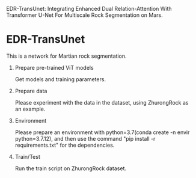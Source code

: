 EDR-TransUnet: Integrating Enhanced Dual Relation-Attention With Transformer U-Net For Multiscale Rock Segmentation on Mars.

# EDR-TransUnet
This is a network for Martian rock segmentation.

1. Prepare pre-trained ViT models

   Get models and training parameters.

2. Prepare data

   Please experiment with the data in the dataset, using ZhurongRock as an example.

3. Environment

   Please prepare an environment with python=3.7(conda create -n envir python=3.7.12), and then use the command "pip install -r requirements.txt" for the dependencies.

4. Train/Test

   Run the train script on ZhurongRock dataset. 
